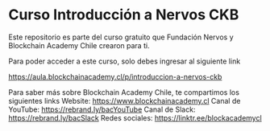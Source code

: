 # Curso Introducción a Nervos CKB

Este repositorio es parte del curso gratuito que Fundación Nervos y Blockchain Academy Chile crearon para ti.

Para poder acceder a este curso, solo debes ingresar al siguiente link

https://aula.blockchainacademy.cl/p/introduccion-a-nervos-ckb

Para saber más sobre Blockchain Academy Chile, te compartimos los siguientes links
Website: https://www.blockchainacademy.cl
Canal de YouTube: https://rebrand.ly/bacYouTube
Canal de Slack: https://rebrand.ly/bacSlack
Redes sociales: https://linktr.ee/blockacademycl
